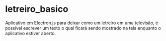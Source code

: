 # letreiro_basico
Aplicativo em Electron.js para deixar como um letreiro em uma televisão, é possível escrever um texto o qual ficará sendo mostrado na tela enquanto o aplicativo estiver aberto.
